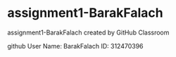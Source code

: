 # assignment1-BarakFalach
assignment1-BarakFalach created by GitHub Classroom

github User Name: BarakFalach
ID: 312470396
